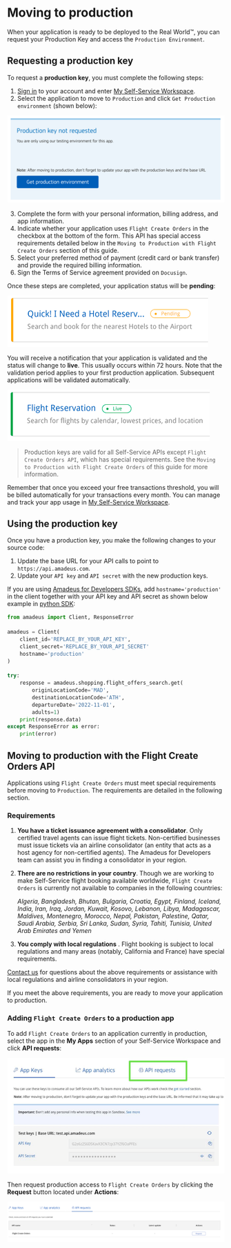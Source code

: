 # Moving to production

When your application is ready to be deployed to the Real World™, you can request your Production Key and access the `Production Environment`.

## Requesting a production key

To request a **production key**, you must complete the following steps:

1. [Sign in](https://developers.amadeus.com/login) to your account and enter [My Self-Service Workspace](https://developers.amadeus.com/my-apps).
2. Select the application to move to `Production` and click `Get Production environment` (shown below):

![request_prod](../images/request_production_key.png)

   3. Complete the form with your personal information, billing address, and app information.
   4. Indicate whether your application uses `Flight Create Orders` in the checkbox at the bottom of the form. This API has special access requirements detailed below in the `Moving to Production with Flight Create Orders` section of this guide.
   5. Select your preferred method of payment \(credit card or bank transfer\) and provide the required billing information.
   6. Sign the Terms of Service agreement provided on `Docusign`. 


Once these steps are completed, your application status will be **pending**:

![pending](../images/app_pending.png)

You will receive a notification that your application is validated and the status will change to **live**. This usually occurs within 72 hours. Note that  the validation period applies to your first production application. Subsequent applications will be validated automatically.

![live](../images/app_live.png)

> Production keys are valid for all Self-Service APIs except `Flight Create Orders API`, which has special requirements. See the `Moving to Production with Flight Create Orders` of this guide for more information.


Remember that once you exceed your free transactions threshold, you will be billed automatically for your transactions every month. You can manage and track your app usage in [My Self-Service Workspace](https://developers.amadeus.com/my-apps).

## Using the production key

Once you have a production key, you make the following changes to your source code:

1. Update the base URL for your API calls to point to `https://api.amadeus.com`.
2. Update your `API key` and `API secret` with the new production keys.

If you are using [Amadeus for Developers SDKs](https://github.com/amadeus4dev), add `hostname='production'` in the client together with your API key and API secret as shown below example in [python SDK](https://github.com/amadeus4dev/amadeus-python):

```python
from amadeus import Client, ResponseError

amadeus = Client(
    client_id='REPLACE_BY_YOUR_API_KEY',
    client_secret='REPLACE_BY_YOUR_API_SECRET'
    hostname='production'
)

try:
    response = amadeus.shopping.flight_offers_search.get(
        originLocationCode='MAD',
        destinationLocationCode='ATH',
        departureDate='2022-11-01',
        adults=1)
    print(response.data)
except ResponseError as error:
    print(error)
```


## Moving to production with the Flight Create Orders API
Applications using `Flight Create Orders` must meet special requirements before moving to `Production`. The requirements are detailed in the following section.

### Requirements

1. **You have a ticket issuance agreement with a consolidator**. Only certified
   travel agents can issue flight tickets. Non-certified businesses must issue
   tickets via an airline consolidator (an entity that acts as a host agency
   for non-certified agents). The Amadeus for Developers team can assist you in finding a consolidator in your region. 

2. **There are no restrictions in your country**. Though we are working to make Self-Service flight booking available worldwide, `Flight Create Orders` is currently not available to companies in the following countries: 

   *Algeria, Bangladesh, Bhutan, Bulgaria, Croatia, Egypt, Finland, Iceland, India,
Iran, Iraq, Jordan, Kuwait, Kosovo, Lebanon, Libya, Madagascar, Maldives,
Montenegro, Morocco, Nepal, Pakistan, Palestine, Qatar, Saudi Arabia, Serbia, Sri Lanka, Sudan, Syria, Tahiti, Tunisia, United Arab Emirates and
Yemen* 

3. **You comply with local regulations** . Flight booking is subject to local
   regulations and many areas (notably, California and France) have special
   requirements.

[Contact us](https://developers.amadeus.com/support/contact-us-self-service) for questions about the above requirements or assistance with local regulations and airline consolidators in your region.

If you meet the above requirements, you are ready to move your application 
to production. 


###  Adding `Flight Create Orders` to a production app

To add `Flight Create Orders` to an application currently in production, select the app in the **My Apps** section of your Self-Service Workspace and click **API requests**:

![request_prod_booking](../images/api_request.png)

Then request production access to `Flight Create Orders` by clicking the **Request** button located under **Actions**:

![request_prod_booking_list](../images/api_request_list.png)


